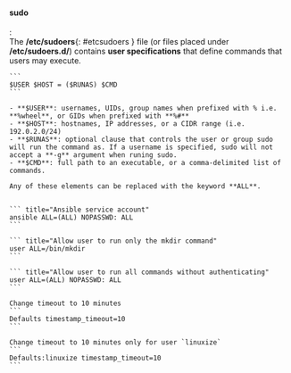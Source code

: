 #### sudo
:   
    The **/etc/sudoers**{: #etcsudoers } file (or files placed under **/etc/sudoers.d/**) contains **user specifications** that define commands that users may execute.

    ```
    $USER $HOST = ($RUNAS) $CMD
    ```

    - **$USER**: usernames, UIDs, group names when prefixed with % i.e. **%wheel**, or GIDs when prefixed with **%#**
    - **$HOST**: hostnames, IP addresses, or a CIDR range (i.e. 192.0.2.0/24)
    - **$RUNAS**: optional clause that controls the user or group sudo will run the command as. If a username is specified, sudo will not accept a **-g** argument when runing sudo. 
    - **$CMD**: full path to an executable, or a comma-delimited list of commands.

    Any of these elements can be replaced with the keyword **ALL**.

    
    ``` title="Ansible service account"
    ansible ALL=(ALL) NOPASSWD: ALL
    ```

    ``` title="Allow user to run only the mkdir command"
    user ALL=/bin/mkdir
    ```

    ``` title="Allow user to run all commands without authenticating"
    user ALL=(ALL) NOPASSWD: ALL
    ```

    Change timeout to 10 minutes
    ```
    Defaults timestamp_timeout=10
    ```

    Change timeout to 10 minutes only for user `linuxize`
    ```
    Defaults:linuxize timestamp_timeout=10
    ```